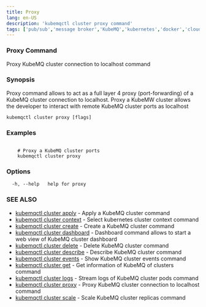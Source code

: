 ```yaml
---
title: Proxy
lang: en-US
description: 'kubemqctl cluster proxy command'
tags: ['pub/sub','message broker','KubeMQ','kubernetes','docker','cloud native','message queue','go']
---
```


### Proxy Command

Proxy KubeMQ cluster connection to localhost command

### Synopsis

Proxy command allows to act as a full layer 4 proxy (port-forwarding) of a KubeMQ cluster connection to localhost. Proxy a KubeMW cluster allows the developer to interact with remote KubeMQ cluster ports as localhost 

```
kubemqctl cluster proxy [flags]
```

### Examples

```

	# Proxy a KubeMQ cluster ports
	kubemqctl cluster proxy

```

### Options

```
  -h, --help   help for proxy
```

### SEE ALSO

* [kubemqctl cluster apply](kubemqctl_cluster_apply.md)	 - Apply a KubeMQ cluster command
* [kubemqctl cluster context](kubemqctl_cluster_context.md)	 - Select kubernetes cluster context command
* [kubemqctl cluster create](kubemqctl_cluster_create.md)	 - Create a KubeMQ cluster command
* [kubemqctl cluster dashboard](kubemqctl_cluster_dashboard.md)	 - Dashboard command allows to start a web view of KubeMQ cluster dashboard
* [kubemqctl cluster delete](kubemqctl_cluster_delete.md)	 - Delete KubeMQ cluster command
* [kubemqctl cluster describe](kubemqctl_cluster_describe.md)	 - Describe KubeMQ cluster command
* [kubemqctl cluster events](kubemqctl_cluster_events.md)	 - Show KubeMQ cluster events command
* [kubemqctl cluster get](kubemqctl_cluster_get.md)	 - Get information of KubeMQ of clusters command
* [kubemqctl cluster logs](kubemqctl_cluster_logs.md)	 - Stream logs of KubeMQ cluster pods command
* [kubemqctl cluster proxy](kubemqctl_cluster_proxy.md)	 - Proxy KubeMQ cluster connection to localhost command
* [kubemqctl cluster scale](kubemqctl_cluster_scale.md)	 - Scale KubeMQ cluster replicas command
